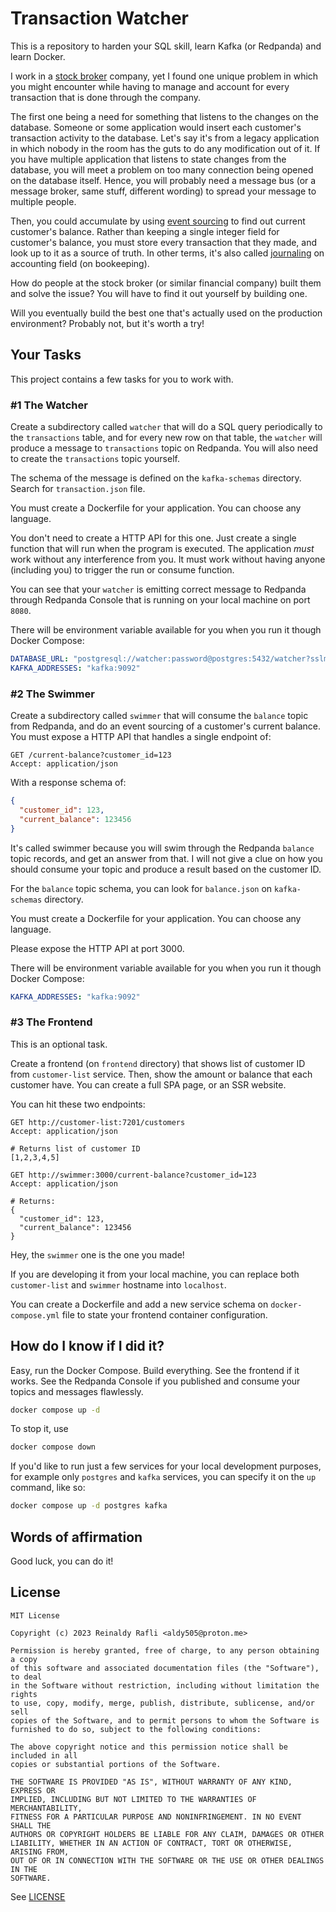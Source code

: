 # Transaction Watcher

This is a repository to harden your SQL skill, learn Kafka (or Redpanda) and learn Docker.

I work in a [stock broker](https://www.investopedia.com/terms/s/stockbroker.asp) company, yet I found one unique problem
in which you might encounter while having to manage and account for every transaction that is done through the company.

The first one being a need for something that listens to the changes on the database. Someone or some application would
insert each customer's transaction activity to the database. Let's say it's from a legacy application in which nobody in the
room has the guts to do any modification out of it. If you have multiple application that listens to state changes from
the database, you will meet a problem on too many connection being opened on the database itself. Hence, you will
probably need a message bus (or a message broker, same stuff, different wording) to spread your message to multiple people.

Then, you could accumulate by using [event sourcing](https://martinfowler.com/eaaDev/EventSourcing.html) to find out
current customer's balance. Rather than keeping a single integer field for customer's balance, you must store every transaction
that they made, and look up to it as a source of truth. In other terms, it's also called
[journaling](https://www.beginner-bookkeeping.com/bookkeeping-journals.html) on accounting field (on bookeeping).

How do people at the stock broker (or similar financial company) built them and solve the issue? You will have to find
it out yourself by building one.

Will you eventually build the best one that's actually used on the production environment? Probably not, but it's worth a try!

## Your Tasks

This project contains a few tasks for you to work with.

### #1 The Watcher

Create a subdirectory called `watcher` that will do a SQL query periodically to the `transactions` table, 
and for every new row on that table, the `watcher` will produce a message to `transactions` topic on Redpanda.
You will also need to create the `transactions` topic yourself.

The schema of the message is defined on the `kafka-schemas` directory. Search for `transaction.json` file.

You must create a Dockerfile for your application. You can choose any language.

You don't need to create a HTTP API for this one. Just create a single function that will run when the 
program is executed. The application *must* work without any interference from you. It must work without
having anyone (including you) to trigger the run or consume function.

You can see that your `watcher` is emitting correct message to Redpanda through Redpanda Console that is
running on your local machine on port `8080`.

There will be environment variable available for you when you run it though Docker Compose:

```yaml
DATABASE_URL: "postgresql://watcher:password@postgres:5432/watcher?sslmode=disable"
KAFKA_ADDRESSES: "kafka:9092"
```

### #2 The Swimmer

Create a subdirectory called `swimmer` that will consume the `balance` topic from Redpanda, and do an event sourcing
of a customer's current balance. You must expose a HTTP API that handles a single endpoint of:

```http request
GET /current-balance?customer_id=123
Accept: application/json
```

With a response schema of:
```json
{
  "customer_id": 123,
  "current_balance": 123456
}
```

It's called swimmer because you will swim through the Redpanda `balance` topic records, and get an answer from that.
I will not give a clue on how you should consume your topic and produce a result based on the customer ID.

For the `balance` topic schema, you can look for `balance.json` on `kafka-schemas` directory.

You must create a Dockerfile for your application. You can choose any language.

Please expose the HTTP API at port 3000.

There will be environment variable available for you when you run it though Docker Compose:

```yaml
KAFKA_ADDRESSES: "kafka:9092"
```

### #3 The Frontend

This is an optional task.

Create a frontend (on `frontend` directory) that shows list of customer ID from `customer-list` service. 
Then, show the amount or balance that each customer have. You can create a full SPA page, or an SSR website.

You can hit these two endpoints:

```http request
GET http://customer-list:7201/customers
Accept: application/json

# Returns list of customer ID
[1,2,3,4,5]
```

```http request
GET http://swimmer:3000/current-balance?customer_id=123
Accept: application/json

# Returns:
{
  "customer_id": 123,
  "current_balance": 123456
}
```

Hey, the `swimmer` one is the one you made!

If you are developing it from your local machine, you can replace both `customer-list` and `swimmer` hostname
into `localhost`.

You can create a Dockerfile and add a new service schema on `docker-compose.yml` file to state your frontend container
configuration.

## How do I know if I did it?

Easy, run the Docker Compose. Build everything. See the frontend if it works. See the Redpanda Console if you
published and consume your topics and messages flawlessly.

```bash
docker compose up -d
```

To stop it, use

```bash
docker compose down
```

If you'd like to run just a few services for your local development purposes, for example only `postgres` and `kafka`
services, you can specify it on the `up` command, like so:

```bash
docker compose up -d postgres kafka
```

## Words of affirmation

Good luck, you can do it!

## License

```
MIT License

Copyright (c) 2023 Reinaldy Rafli <aldy505@proton.me>

Permission is hereby granted, free of charge, to any person obtaining a copy
of this software and associated documentation files (the "Software"), to deal
in the Software without restriction, including without limitation the rights
to use, copy, modify, merge, publish, distribute, sublicense, and/or sell
copies of the Software, and to permit persons to whom the Software is
furnished to do so, subject to the following conditions:

The above copyright notice and this permission notice shall be included in all
copies or substantial portions of the Software.

THE SOFTWARE IS PROVIDED "AS IS", WITHOUT WARRANTY OF ANY KIND, EXPRESS OR
IMPLIED, INCLUDING BUT NOT LIMITED TO THE WARRANTIES OF MERCHANTABILITY,
FITNESS FOR A PARTICULAR PURPOSE AND NONINFRINGEMENT. IN NO EVENT SHALL THE
AUTHORS OR COPYRIGHT HOLDERS BE LIABLE FOR ANY CLAIM, DAMAGES OR OTHER
LIABILITY, WHETHER IN AN ACTION OF CONTRACT, TORT OR OTHERWISE, ARISING FROM,
OUT OF OR IN CONNECTION WITH THE SOFTWARE OR THE USE OR OTHER DEALINGS IN THE
SOFTWARE.
```

See [LICENSE](,/LICENSE)